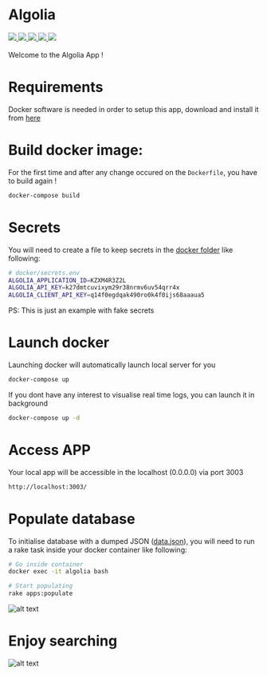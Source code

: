 # Algolia
<a href="http://ruby-doc.org/core-2.3.1/">
  <img src="https://img.shields.io/badge/Ruby-2.3.1-yellow.svg">
</a>
<a href="http://www.rubydoc.info/gems/rails">
  <img src="https://img.shields.io/badge/Rails-5.1.4-yellow.svg">
</a>
<a href="https://hub.docker.com/_/postgres/">
  <img src="https://img.shields.io/badge/Postgres-9.5.2-yellow.svg">
</a>
<a href="https://hub.docker.com/_/ruby/">
  <img src="https://img.shields.io/badge/Docker-ruby:2.3.1 slim-yellow.svg">
</a>
<a href="https://try-algolia.herokuapp.com/">
  <img src="https://img.shields.io/badge/Heroku-Production-blue.svg">
</a>
<br /><br />
Welcome to the Algolia App !

# Requirements
Docker software is needed in order to setup this app, download and install it from [here](https://docs.docker.com/docker-for-mac/)

# Build docker image:
For the first time and after any change occured on the `Dockerfile`, you have to build again !
``` bash
docker-compose build
```
# Secrets
You will need to create a file to keep secrets in the [docker folder](docker/) like following:
``` bash
# docker/secrets.env
ALGOLIA_APPLICATION_ID=KZXM4R3Z2L
ALGOLIA_API_KEY=k27dmtcuvixym29r38nrmv6uv54qrr4x
ALGOLIA_CLIENT_API_KEY=q14f0egdqak490ro0k4f0ijs68aaaua5
```
PS: This is just an example with fake secrets

# Launch docker
Launching docker will automatically launch local server for you
``` bash
docker-compose up
```
If you dont have any interest to visualise real time logs, you can launch it in background
``` bash
docker-compose up -d
```

# Access APP
Your local app will be accessible in the localhost (0.0.0.0) via port 3003
``` bash
http://localhost:3003/
```

# Populate database
To initialise database with a dumped JSON ([data.json](db/data/data.json)), you will need to run a rake task inside your docker container like following:
``` bash
# Go inside container
docker exec -it algolia bash

# Start populating
rake apps:populate
```
![alt text](https://image.ibb.co/ibwPTk/Capture_d_e_cran_2017_09_17_a_17_55_32.png)

# Enjoy searching
![alt text](https://image.ibb.co/gz95ZQ/Capture_d_e_cran_2017_09_22_a_01_47_50.png)
